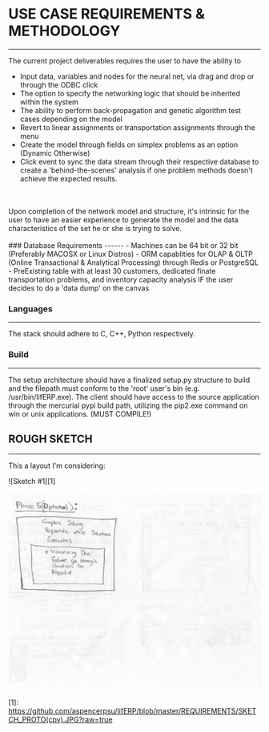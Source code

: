 # USE CASE REQUIREMENTS & METHODOLOGY
--------
The current project deliverables requires the user to have the ability to
<br>
 - Input data, variables and nodes for the neural net, via drag and drop or through the ODBC click
 - The option to specify the networking logic that should be inherited within the system
 - The ability to perform back-propagation and genetic algorithm test cases depending on the model
 - Revert to linear assignments or transportation assignments through the menu
 - Create the model through fields on simplex problems as an option (Dynamic Otherwise)
 - Click event to sync the data stream through their respective database to create a 'behind-the-scenes' analysis if one 
   problem methods doesn't achieve the expected results.
<br>
<br>
Upon completion of the network model and structure, it's intrinsic for the user to have an easier experience to 
generate the model and the data characteristics of the set he or she is trying to solve.
<br>
<br>
### Database Requirements
------
- Machines can be 64 bit or 32 bit (Preferably MACOSX or Linux Distros)
- ORM capablities for OLAP & OLTP (Online Transactional & Analytical Processing) through Redis or PostgreSQL
- PreExisting table with at least 30 customers, dedicated finate transportation problems, and inventory capacity analysis
  IF the user decides to do a 'data dump' on the canvas

### Languages
------
The stack should adhere to C, C++, Python respectively.

### Build
------
The setup architecture should have a finalized setup.py structure to build and the filepath must conform to the 'root' user's bin
(e.g. /usr/bin/lifERP.exe). The client should have access to the source application through the mercurial pypi build path, utilizing the pip2.exe command on win or unix applications. (MUST COMPILE!)

## ROUGH SKETCH
------
This a layout I'm considering:

![Sketch #1][1]
<br>
<br>
![Sketch #2][2]
<br>
<br>
[1]: https://github.com/aspencerpsu/lifERP/blob/master/REQUIREMENTS/SKETCH_PROTO(cpy).JPG?raw=true

[2]: https://github.com/aspencerpsu/lifERP/blob/master/REQUIREMENTS/Loading.JPG

